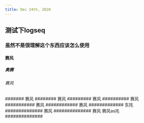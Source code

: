 ```yaml
---
title: Dec 24th, 2020
---
```


## 测试下logseq
### 虽然不是很理解这个东西应该怎么使用
#### 赛风
##### 奥赛
###### 赛风
####### 赛风
######## 赛风
######### 赛风
########## 赛风
########### 赛风
############ 赛风
############# 东扥
############## 赛风
############## 赛风
赛风as扥
##############
